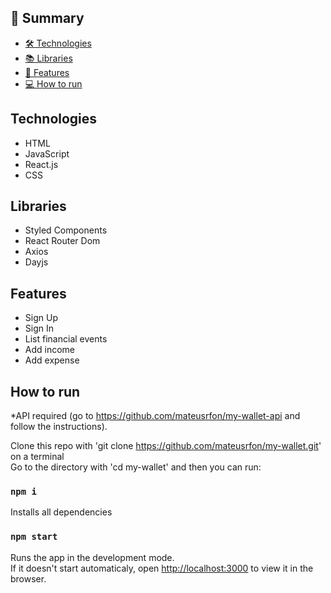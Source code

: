 ## 📕 Summary

- [🛠️ Technologies ](#technologies)
- [📚 Libraries ](#libraries)
- [📝 Features](#features)
- [💻 How to run](#how-to-run)

## Technologies
- HTML
- JavaScript
- React.js
- CSS

## Libraries
- Styled Components
- React Router Dom
- Axios
- Dayjs

## Features
- Sign Up
- Sign In
- List financial events
- Add income
- Add expense

## How to run

*API required (go to https://github.com/mateusrfon/my-wallet-api and follow the instructions).

Clone this repo with 'git clone https://github.com/mateusrfon/my-wallet.git' on a terminal <br/>
Go to the directory with 'cd my-wallet' and then you can run:

### `npm i`
Installs all dependencies


### `npm start`

Runs the app in the development mode.\
If it doesn't start automaticaly, open [http://localhost:3000](http://localhost:3000) to view it in the browser.
